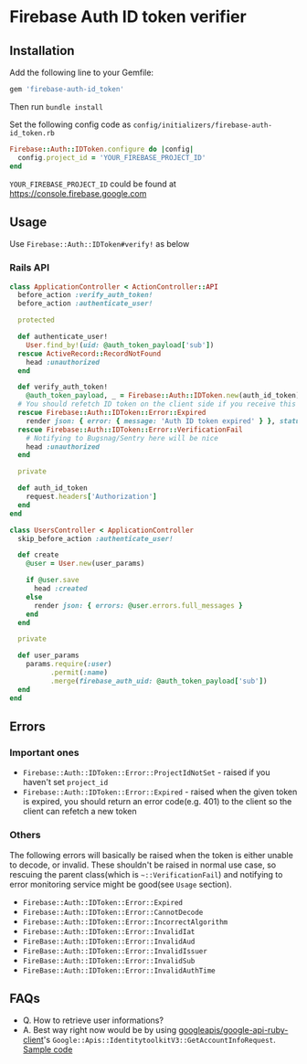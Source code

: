 # Firebase Auth ID token verifier

## Installation

Add the following line to your Gemfile:

```ruby
gem 'firebase-auth-id_token'
```

Then run `bundle install`

Set the following config code as `config/initializers/firebase-auth-id_token.rb`

```ruby
Firebase::Auth::IDToken.configure do |config|
  config.project_id = 'YOUR_FIREBASE_PROJECT_ID'
end
```

`YOUR_FIREBASE_PROJECT_ID` could be found at https://console.firebase.google.com

## Usage

Use `Firebase::Auth::IDToken#verify!` as below

### Rails API

```ruby
class ApplicationController < ActionController::API
  before_action :verify_auth_token!
  before_action :authenticate_user!

  protected

  def authenticate_user!
    User.find_by!(uid: @auth_token_payload['sub'])
  rescue ActiveRecord::RecordNotFound
    head :unauthorized
  end

  def verify_auth_token!
    @auth_token_payload, _ = Firebase::Auth::IDToken.new(auth_id_token).verify!
  # You should refetch ID token on the client side if you receive this 401
  rescue Firebase::Auth::IDToken::Error::Expired
    render json: { error: { message: 'Auth ID token expired' } }, status: :unauthorized
  rescue Firebase::Auth::IDToken::Error::VerificationFail
    # Notifying to Bugsnag/Sentry here will be nice
    head :unauthorized
  end

  private

  def auth_id_token
    request.headers['Authorization']
  end
end
```

```ruby
class UsersController < ApplicationController
  skip_before_action :authenticate_user!

  def create
    @user = User.new(user_params)

    if @user.save
      head :created
    else
      render json: { errors: @user.errors.full_messages }
    end
  end

  private

  def user_params
    params.require(:user)
          .permit(:name)
          .merge(firebase_auth_uid: @auth_token_payload['sub'])
  end
end
```

## Errors

### Important ones

* `Firebase::Auth::IDToken::Error::ProjectIdNotSet` - raised if you haven't set `project_id`
* `Firebase::Auth::IDToken::Error::Expired` - raised when the given token is expired, you should return an error code(e.g. 401) to the client so the client can refetch a new token

### Others

The following errors will basically be raised when the token is either unable to decode, or invalid.
These shouldn't be raised in normal use case, so rescuing the parent class(which is `~::VerificationFail`) and notifying to error monitoring service might be good(see `Usage` section).

* `Firebase::Auth::IDToken::Error::Expired`
* `Firebase::Auth::IDToken::Error::CannotDecode`
* `Firebase::Auth::IDToken::Error::IncorrectAlgorithm`
* `Firebase::Auth::IDToken::Error::InvalidIat`
* `FireBase::Auth::IDToken::Error::InvalidAud`
* `FireBase::Auth::IDToken::Error::InvalidIssuer`
* `FireBase::Auth::IDToken::Error::InvalidSub`
* `FireBase::Auth::IDToken::Error::InvalidAuthTime`

## FAQs

* Q. How to retrieve user informations?
* A. Best way right now would be by using [googleapis/google-api-ruby-client](https://github.com/googleapis/google-api-ruby-client)'s `Google::Apis::IdentitytoolkitV3::GetAccountInfoRequest`. [Sample code]()
